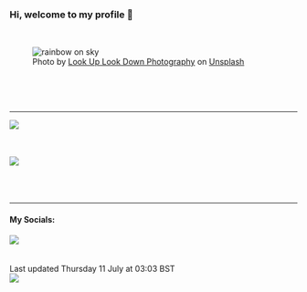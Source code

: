 <h3>Hi, welcome to my profile 👋</h3>

<br />
<figure>
  <img
    src="https://images.unsplash.com/photo-1550542442-d5c354329585?crop=entropy&cs=tinysrgb&fit=max&fm=jpg&ixid=M3wyNzQ3MDB8MHwxfHJhbmRvbXx8fHx8fHx8fDE3MjA2NTk4Mjd8&ixlib=rb-4.0.3&q=80&w=1080&auto=format"
    alt="rainbow on sky" 
  />
  <figcaption>Photo by <a
    href="https://unsplash.com/@greg_nunes?utm_source=Profile%20readme&utm_medium=referral">Look Up Look Down Photography</a> on <a
    href="https://unsplash.com/?utm_source=Profile%20readme&utm_medium=referral">Unsplash</a></figcaption>
</figure>




  <br /><br /><br />

<hr />
<img
  src="https://github-readme-stats.vercel.app/api?username=shanelucy&show_icons=true&theme=calm"
/>
<br /><br /><br />

<img 
  src="https://github-readme-stats.vercel.app/api/top-langs/?username=shanelucy&theme=calm"
/>
<br /><br /><br /><br />
<hr />
<h4>My Socials:</h4>
<a href="https://uk.linkedin.com/in/shane-lucy-4735b616a">
  <img
    src="https://img.shields.io/badge/linkedin%20-%230077B5.svg?&style=for-the-badge&logo=linkedin&logoColor=white"
  />
</a>
<br /><br /><br />
Last updated Thursday 11 July at 03:03 BST
<br />
<img
  src="https://github.com/ShaneLucy/ShaneLucy/workflows/README%20build/badge.svg"
/>
